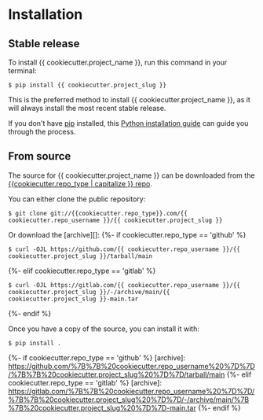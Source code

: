 # Installation

## Stable release

To install {{ cookiecutter.project_name }}, run this command in your
terminal:

``` console
$ pip install {{ cookiecutter.project_slug }}
```

This is the preferred method to install {{ cookiecutter.project_name
}}, as it will always install the most recent stable release.

If you don't have [pip][] installed, this [Python installation guide][]
can guide you through the process.

## From source

The source for {{ cookiecutter.project_name }} can be downloaded from
the [{{cookiecutter.repo_type | capitalize }} repo][].

You can either clone the public repository:

``` console
$ git clone git://{{cookiecutter.repo_type}}.com/{{ cookiecutter.repo_username }}/{{ cookiecutter.project_slug }}
```

Or download the [archive][]:
{%- if cookiecutter.repo_type == 'github' %}
``` console
$ curl -OJL https://github.com/{{ cookiecutter.repo_username }}/{{ cookiecutter.project_slug }}/tarball/main
```
{%- elif cookiecutter.repo_type == 'gitlab' %}
``` console
$ curl -OJL https://gitlab.com/{{ cookiecutter.repo_username }}/{{ cookiecutter.project_slug }}/-/archive/main/{{ cookiecutter.project_slug }}-main.tar
```
{%- endif %}


Once you have a copy of the source, you can install it with:

``` console
$ pip install .
```

  [pip]: https://pip.pypa.io
  [Python installation guide]: http://docs.python-guide.org/en/latest/starting/installation/
  [{{cookiecutter.repo_type | capitalize }} repo]: https://%7B%7B%20cookiecutter.repo_type%20%7D%7D.com/%7B%7B%20cookiecutter.repo_username%20%7D%7D/%7B%7B%20cookiecutter.project_slug%20%7D%7D
{%- if cookiecutter.repo_type == 'github' %}
  [archive]: https://github.com/%7B%7B%20cookiecutter.repo_username%20%7D%7D/%7B%7B%20cookiecutter.project_slug%20%7D%7D/tarball/main
{%- elif cookiecutter.repo_type == 'gitlab' %}
  [archive]: https://gitlab.com/%7B%7B%20cookiecutter.repo_username%20%7D%7D/%7B%7B%20cookiecutter.project_slug%20%7D%7D/-/archive/main/%7B%7B%20cookiecutter.project_slug%20%7D%7D-main.tar
{%- endif %}
